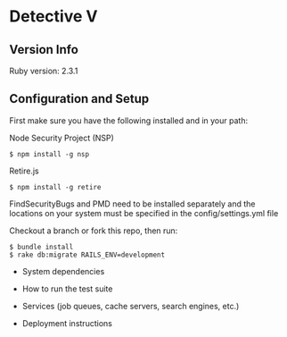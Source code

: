 Detective V
===========

Version Info
------------

Ruby version: 2.3.1

Configuration and Setup
-----------------------

First make sure you have the following installed and in your path:

Node Security Project (NSP)

	$ npm install -g nsp

Retire.js

	$ npm install -g retire

FindSecurityBugs and PMD need to be installed separately and the locations on your system must be specified in the config/settings.yml file

Checkout a branch or fork this repo, then run:

	$ bundle install
	$ rake db:migrate RAILS_ENV=development

* System dependencies

* How to run the test suite

* Services (job queues, cache servers, search engines, etc.)

* Deployment instructions